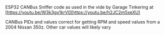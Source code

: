 ESP32 CANBus Sniffer code as used in the vide by Garage Tinkering at [https://youtu.be/W3k3gx1krVI](https://youtu.be/h2JC2m5xeXU)

CANBus PIDs and values correct for getting RPM and speed values from a 2004 Nissan 350z. Other car values will likely vary
